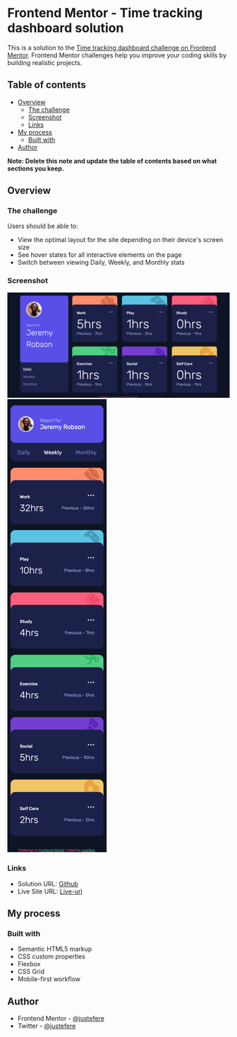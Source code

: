 # Frontend Mentor - Time tracking dashboard solution

This is a solution to the [Time tracking dashboard challenge on Frontend Mentor](https://www.frontendmentor.io/challenges/time-tracking-dashboard-UIQ7167Jw). Frontend Mentor challenges help you improve your coding skills by building realistic projects.

## Table of contents

- [Overview](#overview)
  - [The challenge](#the-challenge)
  - [Screenshot](#screenshot)
  - [Links](#links)
- [My process](#my-process)
  - [Built with](#built-with)
- [Author](#author)

**Note: Delete this note and update the table of contents based on what sections you keep.**

## Overview

### The challenge

Users should be able to:

- View the optimal layout for the site depending on their device's screen size
- See hover states for all interactive elements on the page
- Switch between viewing Daily, Weekly, and Monthly stats

### Screenshot

![Desktop](desktop.png)
![Mobile](mobile.png)

### Links

- Solution URL: [Github](https://github.com/justEfere/frontend-mentor/tree/main/time-tracking-dashboard)
- Live Site URL: [Live-url](https://justefere.github.io/frontend-mentor/time-tracking-dashboard)

## My process

### Built with

- Semantic HTML5 markup
- CSS custom properties
- Flexbox
- CSS Grid
- Mobile-first workflow

## Author

<!-- - Website - [Add your name here](https://www.your-site.com) -->

- Frontend Mentor - [@justefere](https://www.frontendmentor.io/profile/justEfere)
- Twitter - [@justefere](https://www.twitter.com/justefere)
